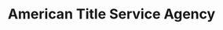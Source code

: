 ---
title: "American Title Service Agency"
url: /peoria/american-title-service-agency/
shop: pawnbroker
---